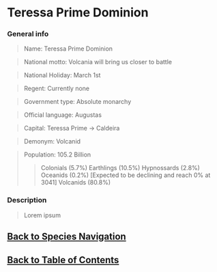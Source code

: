 #   Teressa Prime Dominion

### General info

>   Name:   Teressa Prime Dominion

>   National motto: Volcania will bring us closer to battle

>   National Holiday:   March 1st

>   Regent: Currently none

>   Government type:    Absolute monarchy

>   Official language:  Augustas

>   Capital:    Teressa Prime ->    Caldeira

>   Demonym:    Volcanid

>   Population: 105.2 Billion
>>  Colonials   (5.7%)
>>  Earthlings  (10.5%)
>>  Hypnossards (2.8%)
>>  Oceanids    (0.2%) [Expected to be declining and reach 0% at 3041]
>>  Volcanids   (80.8%)

### Description

>   Lorem ipsum

<!--End of the file-->
##  [Back to Species Navigation](NationNavigation.md)
##  [Back to Table of Contents](../TableOfContents.md)